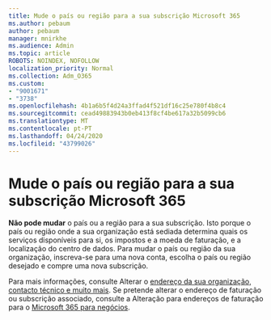 ```yaml
---
title: Mude o país ou região para a sua subscrição Microsoft 365
ms.author: pebaum
author: pebaum
manager: mnirkhe
ms.audience: Admin
ms.topic: article
ROBOTS: NOINDEX, NOFOLLOW
localization_priority: Normal
ms.collection: Adm_O365
ms.custom:
- "9001671"
- "3738"
ms.openlocfilehash: 4b1a6b5f4d24a3ffad4f521df16c25e780f4b8c4
ms.sourcegitcommit: cead49883943b0eb413f8cf4be617a32b5099cb6
ms.translationtype: MT
ms.contentlocale: pt-PT
ms.lasthandoff: 04/24/2020
ms.locfileid: "43799026"
---
```

# <a name="change-the-country-or-region-for-your-microsoft-365-subscription"></a>Mude o país ou região para a sua subscrição Microsoft 365

**Não pode mudar** o país ou a região para a sua subscrição. Isto porque o país ou região onde a sua organização está sediada determina quais os serviços disponíveis para si, os impostos e a moeda de faturação, e a localização do centro de dados. Para mudar o país ou região da sua organização, inscreva-se para uma nova conta, escolha o país ou região desejado e compre uma nova subscrição.

Para mais informações, consulte Alterar o [endereço da sua organização, contacto técnico e muito mais](https://docs.microsoft.com/microsoft-365/admin/manage/change-address-contact-and-more?view=o365-worldwide). Se pretende alterar o endereço de faturação ou subscrição associado, consulte a Alteração para endereços de faturação para o [Microsoft 365 para negócios](https://docs.microsoft.com/microsoft-365/commerce/billing-and-payments/change-your-billing-addresses?view=o365-worldwide). 
